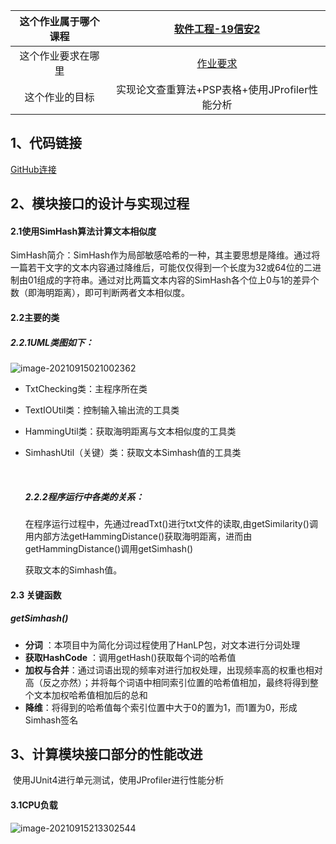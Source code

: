 | **这个作业属于哪个课程** | [软件工程-19信安2](https://edu.cnblogs.com/campus/gdgy/InformationSecurity1912-Softwareengineering) |
| :----: | :----: |
| 这个作业要求在哪里 | [作业要求](https://edu.cnblogs.com/campus/gdgy/InformationSecurity1912-Softwareengineering/homework/12146) |
| 这个作业的目标 | 实现论文查重算法+PSP表格+使用JProfiler性能分析 |



## 1、代码链接

[GitHub连接](https://github.com/JJL-O/3119005467/tree/master)



## 2、模块接口的设计与实现过程

#### 2.1使用SimHash算法计算文本相似度

​      SimHash简介：SimHash作为局部敏感哈希的一种，其主要思想是降维。通过将一篇若干文字的文本内容通过降维后，可能仅仅得到一个长度为32或64位的二进制由01组成的字符串。通过对比两篇文本内容的SimHash各个位上0与1的差异个数（即海明距离），即可判断两者文本相似度。



#### 2.2主要的类

#####       2.2.1UML类图如下：

![image-20210915021002362](C:\Users\86185\AppData\Roaming\Typora\typora-user-images\image-20210915021002362.png)


* TxtChecking类：主程序所在类

* TextIOUtil类：控制输入输出流的工具类

* HammingUtil类：获取海明距离与文本相似度的工具类

* SimhashUtil（关键）类：获取文本Simhash值的工具类

  ​     

  ##### 2.2.2程序运行中各类的关系：

  ​        在程序运行过程中，先通过readTxt()进行txt文件的读取,由getSimilarity()调用内部方法getHammingDistance()获取海明距离，进而由getHammingDistance()调用getSimhash()

  获取文本的Simhash值。

  

#### 2.3 关键函数

#####       getSimhash()

* **分词** ：本项目中为简化分词过程使用了HanLP包，对文本进行分词处理
* **获取HashCode** ：调用getHash()获取每个词的哈希值
* **加权与合并**：通过词语出现的频率对进行加权处理，出现频率高的权重也相对高（反之亦然）；并将每个词语中相同索引位置的哈希值相加，最终将得到整个文本加权哈希值相加后的总和
* **降维**：将得到的哈希值每个索引位置中大于0的置为1，而1置为0，形成Simhash签名



## 3、计算模块接口部分的性能改进

​           使用JUnit4进行单元测试，使用JProfiler进行性能分析

#### 3.1CPU负载

![image-20210915213302544](C:\Users\86185\AppData\Roaming\Typora\typora-user-images\image-20210915213302544.png)

